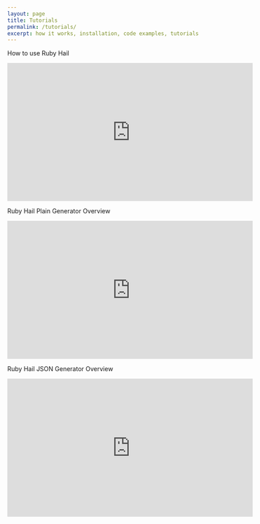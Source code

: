```yaml
---
layout: page
title: Tutorials
permalink: /tutorials/
excerpt: how it works, installation, code examples, tutorials
---
```


How to use Ruby Hail

<iframe width="560" height="315" src="https://www.youtube.com/embed/b2qNVZHlAwU" frameborder="0" allowfullscreen></iframe>

<br>

Ruby Hail Plain Generator Overview

<iframe width="560" height="315" src="https://www.youtube.com/embed/BrtrmFLrK-8" frameborder="0" allowfullscreen></iframe>

<br>

Ruby Hail JSON Generator Overview

<iframe width="560" height="315" src="https://www.youtube.com/embed/bd5VE56_QoY" frameborder="0" allowfullscreen></iframe>
